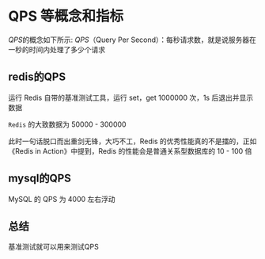 # QPS 等概念和指标

*QPS*的概念如下所示: *QPS*（Query Per Second）：每秒请求数，就是说服务器在一秒的时间内处理了多少个请求

## redis的QPS

运行 Redis 自带的基准测试工具，运行 set，get 1000000 次，1s 后退出并显示数据

`Redis` 的大致数据为 50000 - 300000

此时一句话脱口而出重剑无锋，大巧不工，Redis 的优秀性能真的不是擂的，正如 《Redis in Action》中提到，Redis 的性能会是普通关系型数据库的 10 - 100 倍

## mysql的QPS

MySQL 的 QPS 为 4000 左右浮动

## 总结

基准测试就可以用来测试QPS